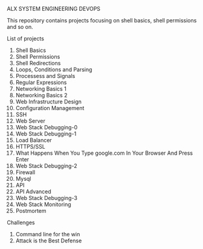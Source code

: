 ALX SYSTEM ENGINEERING DEVOPS

This repository contains projects focusing on shell basics, shell permissions and so on.

List of projects
1. Shell Basics
2. Shell Permissions
3. Shell Redirections
4. Loops, Conditions and Parsing
5. Processess and Signals
6. Regular Expressions
7. Networking Basics 1
8. Networking Basics 2
9. Web Infrastructure Design
10. Configuration Management
11. SSH
12. Web Server
13. Web Stack Debugging-0
14. Web Stack Debugging-1
15. Load Balancer
16. HTTPS/SSL
17. What Happens When You Type google.com In Your Browser And Press Enter
18. Web Stack Debugging-2
19. Firewall
20. Mysql
21. API
22. API Advanced
23. Web Stack Debugging-3
24. Web Stack Monitoring
25. Postmortem

Challenges
1. Command line for the win
2. Attack is the Best Defense
